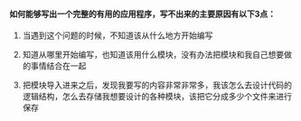 #### 如何能够写出一个完整的有用的应用程序，写不出来的主要原因有以下3点：

1. 当遇到这个问题的时候，不知道该从什么地方开始编写

2.  知道从哪里开始编写，也知道该用什么模块，没有办法把模块和我自己想要做的事情结合在一起

3. 把模块导入进来之后，发现我要写的内容非常非常多，我该怎么去设计代码的逻辑结构，怎么去存储我想要设计的各种模块，该把它分成多少个文件来进行保存

